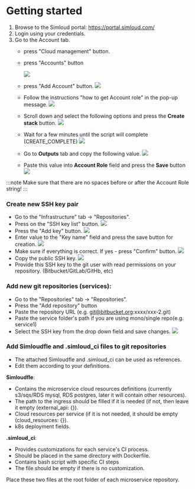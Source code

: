# Getting started

1. Browse to the Simloud portal: https://portal.simloud.com/
2. Login using your credentials.
3. Go to the Account tab.
   - press "Cloud management" button.
   - press "Accounts" button

     ![](/home/simloud/IdeaProjects/simloud-docs/static/img/onboarding/intro/new1.png)
   - press "Add Account" button.
     ![](/home/simloud/IdeaProjects/simloud-docs/static/img/onboarding/intro/new2.png)
   - Follow the instructions "how to get Account role" in the pop-up message.
     ![](/home/simloud/IdeaProjects/simloud-docs/static/img/onboarding/intro/12.png)
    

   
 
   - Scroll down and select the following options and press the **Create stack** button.
       ![](/home/simloud/IdeaProjects/simloud-docs/static/img/onboarding/intro/image6.png)
   - Wait for a few minutes until the script will complete (CREATE_COMPLETE)
     ![](/home/simloud/IdeaProjects/simloud-docs/static/img/onboarding/intro/new3.png)
   - Go to **Outputs** tab and copy the following value.
     ![](/home/simloud/IdeaProjects/simloud-docs/static/img/onboarding/intro/new4.png)
   - Paste this value into **Account Role** field and press the **Save** button
     ![](/home/simloud/IdeaProjects/simloud-docs/static/img/onboarding/intro/new5.png)

:::note
Make sure that there are no spaces before or after the Account Role string!
:::



### Create new SSH key pair         

- Go to the "Infrastructure" tab -> "Repositories".
- Press on the "SSH key list" button.
  ![](/home/simloud/IdeaProjects/simloud-docs/static/img/onboarding/intro/11.png)
- Press the "Add key" button.
  ![](/home/simloud/IdeaProjects/simloud-docs/static/img/onboarding/intro/6.png)
- Enter value to the "Key name" field and press the save button for creation.
  ![](/home/simloud/IdeaProjects/simloud-docs/static/img/onboarding/intro/77.png)
- Make sure if everything is correct. If yes - press "Confirm" button.
  ![](/home/simloud/IdeaProjects/simloud-docs/static/img/onboarding/intro/8.png)
- Copy the public SSH key.
  ![](/home/simloud/IdeaProjects/simloud-docs/static/img/onboarding/intro/image12.png)
- Provide this SSH key to the git user with read permissions on your repository. (Bitbucket/GitLab/GitHb, etc)

### Add new git repositories (services):

- Go to the "Repositories" tab -> "Repositories".
- Press the "Add repository" button
- Paste the repository URL (e.g. git@bitbucket.org:xxxx/xxx-2.git)
- Paste the service folder's path if you are using mono/single repo(e.g. service1)
- Select the SSH key from the drop down field and save changes.
  ![](/home/simloud/IdeaProjects/simloud-docs/static/img/onboarding/intro/13.png)

### Add Simloudfle and .simloud_ci files to git repositories

- The attached Simloudfle and .simloud_ci can be used as references.
- Edit them according to your definitions.

**Simloudfle**:

- Contains the microservice cloud resources definitions (currently s3/sqs/RDS mysql, RDS postgres, later it will contain other resources).
- The path to the ingress should be filled if it is needed (if not, then leave it empty (external_api: {}).
- Cloud resources per service (if it is not needed, it should be empty (cloud_resources: {}).
- k8s deployment fields.

**.simloud_ci**:

- Provides customizations for each service's CI process.
- Should be placed in the same directory with Dockerfile.
- Contains bash script with specific CI steps  
- The file should be empty if there is no customization.

Place these two files at the root folder of each microservice repository.



